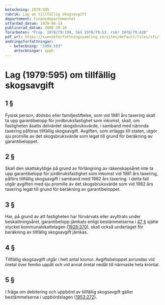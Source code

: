 ```yaml
---
beteckning: 1979:595
rubrik: Lag om tillfällig skogsavgift
departement: Finansdepartementet
utfardad_datum: 1979-06-14
publicerad_datum: 2008-10-10
forarbeten: "Prop. 1978/79:199, SkU 1978/79:53, rskr 1978/79:428"
pdf_url: https://svenskforfattningssamling.se/sites/default/files/sfs/1979-06/SFS1979-595.pdf
andringsforfattningar:
  - beteckning: "1994:103"
    anteckningar: upph.
---
```


# Lag (1979:595) om tillfällig skogsavgift

## 1 §

Fysisk person, dödsbo eller familjestiftelse, som vid 1981 års taxering skall ta upp garantibelopp för jordbruksfastighet som inkomst, skall, om fastigheten åsatts delvärdet skogsbruksvärde, i samband med nämnda taxering påföras tillfällig skogsavgift. Avgiften, som erläggs till staten, utgör sju promille av det skogsbruksvärde som legat till grund för beräkning av garantibeloppet.

## 2 §

Skall den skattskyldige på grund av förlängning av räkenskapsåret inte ta upp garantibelopp för jordbruksfastighet som inkomst vid 1981 års taxering, påförs tillfällig skogsavgift i samband med 1982 års taxering. I detta fall utgår avgiften med sju promille av det skogsbruksvärde som vid 1982 års taxering legat till grund för beräkning av garantibeloppet.

## 3 §

Har, på grund av att fastigheten har förvärvats eller avyttrats under beskattningsåret, garantibelopp jämkats enligt bestämmelserna i [47 §](#47) sjätte stycket kommunalskattelagen ([1928:370](https://selex.se/eli/sfs/1928/370)), skall också underlaget för beräkning av tillfällig skogsavgift jämkas.

## 4 §

Tillfällig skogsavgift utgår i helt antal kronor. Avgiftsbeloppet avrundas vid öretal över femtio uppåt och vid annat öretal nedåt till närmaste hela krontal.

## 5 §

I fråga om debitering och uppbörd av tillfällig skogsavgift gäller bestämmelserna i uppbördslagen ([1953:272](https://selex.se/eli/sfs/1953/272)).